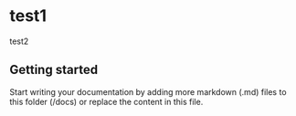 # test1

test2

## Getting started

Start writing your documentation by adding more markdown (.md) files to this
folder (/docs) or replace the content in this file.